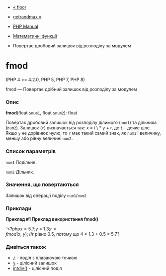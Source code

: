 - [« floor](function.floor.md)
- [getrandmax »](function.getrandmax.md)

- [PHP Manual](index.md)
- [Математичні функції](ref.math.md)
- Повертає дробовий залишок від розподілу за модулем

# fmod

(PHP 4 \>= 4.2.0, PHP 5, PHP 7, PHP 8)

fmod — Повертає дрібний залишок від розподілу за модулем

### Опис

**fmod**(float `$num1`, float `$num2`): float

Повертає дробовий залишок від розподілу ділимого (`num1`) та дільника
(`num2`). Залишок (`r`) визначається так: x = i \ * y + r, де `i` -
деяке ціле. Якщо `y` не дорівнює нулю, то `r` має такий самий знак, як
`num1` і величину, меншу або рівну величині `num2`.

### Список параметрів

`num1`
Подільне.

`num2`
Дільник.

### Значення, що повертаються

Залишок від операції поділу `num1`/`num2`

### Приклади

**Приклад #1 Приклад використання **fmod()****

`<?php$x = 5.7;$y = 1.3;$r = fmod($x, $y);// $r рівно 0.5, потому що 4 * 1.3 + 0.5 = 5.7?

### Дивіться також

- [`/`](language.operators.arithmetic.md) - поділ з плаваючою
точкою
- [`%`](language.operators.arithmetic.md) - цілісний залишок
- [intdiv()](function.intdiv.md) - цілісний поділ
